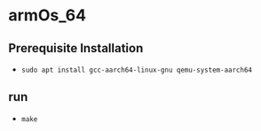 # armOs_64

## Prerequisite Installation
 - `sudo apt install gcc-aarch64-linux-gnu qemu-system-aarch64`

## run
 - `make`
